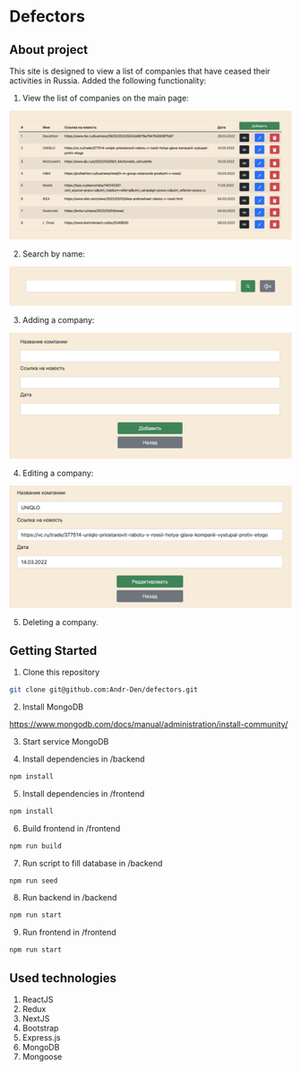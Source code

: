 # Defectors

## About project

This site is designed to view a list of companies that have ceased their activities in Russia.
Added the following functionality:

1. View the list of companies on the main page: 

![List of companies](https://github.com/Andr-Den/defectors/raw/main/screenshots/DefectorsList.png)

2. Search by name:

![Search form](https://github.com/Andr-Den/defectors/raw/main/screenshots/Search.png)

3. Adding a company: 

![Add company form](https://github.com/Andr-Den/defectors/raw/main/screenshots/AddCompany.png)

4. Editing a company: 

![Edit company form](https://github.com/Andr-Den/defectors/raw/main/screenshots/EditCompany.png)

5. Deleting a company.

## Getting Started

1. Clone this repository

```bash
git clone git@github.com:Andr-Den/defectors.git
```

2. Install MongoDB

https://www.mongodb.com/docs/manual/administration/install-community/

3. Start service MongoDB


4. Install dependencies in /backend

```bash
npm install
```

5. Install dependencies in /frontend

```bash
npm install
```

6. Build frontend in /frontend

```bash
npm run build
```

7. Run script to fill database in /backend

```bash
npm run seed
```

8. Run backend in /backend

```bash
npm run start
```

9. Run frontend in /frontend

```bash
npm run start
```

## Used technologies

1. ReactJS
2. Redux
3. NextJS
4. Bootstrap
5. Express.js
6. MongoDB
7. Mongoose
